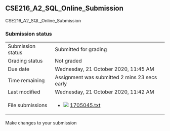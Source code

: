 <h2>CSE216_A2_SQL_Online_Submission</h2>CSE216_A2_SQL_Online_Submission<br />

<h3>Submission status</h3><table>
<tbody><tr>
<td>Submission status</td>
<td>Submitted for grading</td>
</tr>
<tr>
<td>Grading status</td>
<td>Not graded</td>
</tr>
<tr>
<td>Due date</td>
<td>Wednesday, 21 October 2020, 11:45 AM</td>
</tr>
<tr>
<td>Time remaining</td>
<td>Assignment was submitted 2 mins 23 secs early</td>
</tr>
<tr>
<td>Last modified</td>
<td>Wednesday, 21 October 2020, 11:42 AM</td>
</tr>
<tr>
<td>File submissions</td>
<td><ul><li><img src="..%5C..%5C..%5CJuly%202018%5CCSE103%5CNews%20forum%5CCSE103%201.1%5Cfile%5Ctext.png" /> <a href="file%5C1705045.txt">1705045.txt</a> 
</li></ul>

</td>
</tr>

</tbody>
</table>



Make changes to your submission



